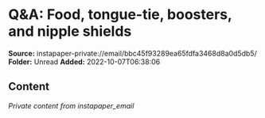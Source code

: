 # Q&A: Food, tongue-tie, boosters, and nipple shields

**Source:** instapaper-private://email/bbc45f93289ea65fdfa3468d8a0d5db5/
**Folder:** Unread
**Added:** 2022-10-07T06:38:06




## Content
*Private content from instapaper_email*
